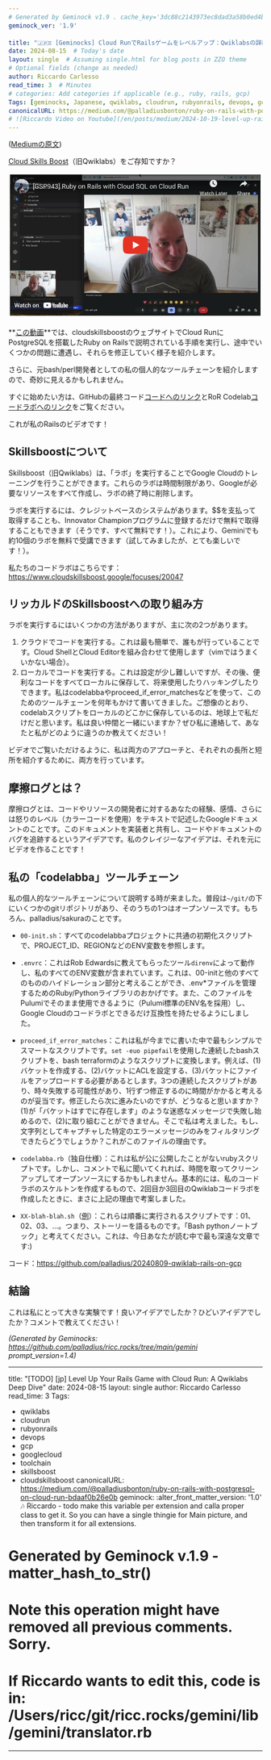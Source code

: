 ```yaml
---
# Generated by Geminock v1.9 . cache_key='3dc88c2143973ec8dad3a58b0ed4b82c2c2d1448a85358201ac5163e1f7927fe-jp.yaml'
geminock_ver: '1.9'

title: "🇯🇵♊ [Geminocks] Cloud RunでRailsゲームをレベルアップ：Qwiklabsの詳細"
date: 2024-08-15  # Today's date
layout: single  # Assuming single.html for blog posts in ZZO theme
# Optional fields (change as needed)
author: Riccardo Carlesso
read_time: 3  # Minutes
# categories: Add categories if applicable (e.g., ruby, rails, gcp)
Tags: [geminocks, Japanese, qwiklabs, cloudrun, rubyonrails, devops, gcp, googlecloud, toolchain, skillsboost, cloudskillsboost ]
canonicalURL: https://medium.com/@palladiusbonton/ruby-on-rails-with-postgresql-on-cloud-run-bdaaf0b26e0b
# ![Riccardo Video on Youtube](/en/posts/medium/2024-10-19-level-up-rails/ricc-qwiklab-video.png)
---
```


([Mediumの原文](https://medium.com/@palladiusbonton/ruby-on-rails-with-postgresql-on-cloud-run-bdaaf0b26e0b))

[Cloud Skills Boost](https://www.cloudskillsboost.google/)（旧Qwiklabs）をご存知ですか？

![Riccardo Video on Youtube](ricc-qwiklab-video.png)

**[この動画](https://www.youtube.com/watch?v=vpPftSHE9kM)**では、cloudskillsboostのウェブサイトでCloud RunにPostgreSQLを搭載したRuby on Railsで説明されている手順を実行し、途中でいくつかの問題に遭遇し、それらを修正していく様子を紹介します。

さらに、元bash/perl開発者としての私の個人的なツールチェーンを紹介しますので、奇妙に見えるかもしれません。

すぐに始めたい方は、GitHubの最終コード[コードへのリンク](https://github.com/palladius/20240809-qwiklab-rails-on-gcp)とRoR Codelab[コードラボへのリンク](https://www.cloudskillsboost.google/focuses/20047)をご覧ください。

これが私のRailsのビデオです！

## **Skillsboostについて**

Skillsboost（旧Qwiklabs）は、「ラボ」を実行することでGoogle Cloudのトレーニングを行うことができます。これらのラボは時間制限があり、Googleが必要なリソースをすべて作成し、ラボの終了時に削除します。

ラボを実行するには、クレジットベースのシステムがあります。$$を支払って取得することも、Innovator Championプログラムに登録するだけで無料で取得することもできます（そうです、すべて無料です！）。これにより、Geminiでも約10個のラボを無料で受講できます（試してみましたが、とても楽しいです！）。

私たちのコードラボはこちらです：https://www.cloudskillsboost.google/focuses/20047

## **リッカルドのSkillsboostへの取り組み方**

ラボを実行するにはいくつかの方法がありますが、主に次の2つがあります。

1. クラウドでコードを実行する。これは最も簡単で、誰もが行っていることです。Cloud ShellとCloud Editorを組み合わせて使用します（vimではうまくいかない場合）。
2. ローカルでコードを実行する。これは設定が少し難しいですが、その後、便利なコードをすべてローカルに保存して、将来使用したりハッキングしたりできます。私はcodelabbaやproceed_if_error_matchesなどを使って、このためのツールチェーンを何年もかけて書いてきました。ご想像のとおり、codelabスクリプトをローカルのどこかに保存しているのは、地球上で私だけだと思います。私は良い仲間と一緒にいますか？ぜひ私に連絡して、あなたと私がどのように違うのか教えてください！

ビデオでご覧いただけるように、私は両方のアプローチと、それぞれの長所と短所を紹介するために、両方を行っています。

## **摩擦ログとは？**

摩擦ログとは、コードやリソースの開発者に対するあなたの経験、感情、さらには怒りのレベル（カラーコードを使用）をテキストで記述したGoogleドキュメントのことです。このドキュメントを実装者と共有し、コードやドキュメントのバグを追跡するというアイデアです。私のクレイジーなアイデアは、それを元にビデオを作ることです！

## **私の「codelabba」ツールチェーン**

私の個人的なツールチェーンについて説明する時が来ました。普段は`~/git/`の下にいくつかのgitリポジトリがあり、そのうちの1つはオープンソースです。もちろん、palladius/sakuraのことです。

* `00-init.sh`：すべてのcodelabbaプロジェクトに共通の初期化スクリプトで、PROJECT_ID、REGIONなどのENV変数を参照します。

* `.envrc`：これはRob Edwardsに教えてもらったツール`direnv`によって動作し、私のすべてのENV変数が含まれています。これは、00-initと他のすべてのもののハイドレーション部分と考えることができ、.env*ファイルを管理するためのRuby/Pythonライブラリのおかげです。また、このファイルをPulumiでそのまま使用できるように（Pulumi標準のENV名を採用）し、Google Cloudのコードラボとできるだけ互換性を持たせるようにしました。

* `proceed_if_error_matches`：これは私が今までに書いた中で最もシンプルでスマートなスクリプトです。`set -euo pipefail`を使用した連続したbashスクリプトを、bash terraformのようなスクリプトに変換します。例えば、(1)バケットを作成する、(2)バケットにACLを設定する、(3)バケットにファイルをアップロードする必要があるとします。3つの連続したスクリプトがあり、時々失敗する可能性があり、1行ずつ修正するのに時間がかかると考えるのが妥当です。修正したら次に進みたいのですが、どうなると思いますか？(1)が「バケットはすでに存在します」のような迷惑なメッセージで失敗し始めるので、(2)に取り組むことができません。そこで私は考えました。もし、文字列としてキャプチャした特定のエラーメッセージのみをフィルタリングできたらどうでしょうか？これがこのファイルの理由です。

* `codelabba.rb`（独自仕様）：これは私が公に公開したことがないrubyスクリプトです。しかし、コメントで私に聞いてくれれば、時間を取ってクリーンアップしてオープンソースにするかもしれません。基本的には、私のコードラボのスケルトンを作成するもので、2回目か3回目のQwiklabコードラボを作成したときに、まさに上記の理由で考案しました。

* `XX-blah-blah.sh`（[例](https://github.com/palladius/20240809-qwiklab-rails-on-gcp)）：これらは順番に実行されるスクリプトです：01、02、03、...。つまり、ストーリーを語るものです。「Bash pythonノートブック」と考えてください。これは、今日あなたが読む中で最も深遠な文章です:)

コード：https://github.com/palladius/20240809-qwiklab-rails-on-gcp

## 結論

これは私にとって大きな実験です！良いアイデアでしたか？ひどいアイデアでしたか？コメントで教えてください！




*(Generated by Geminocks: https://github.com/palladius/ricc.rocks/tree/main/gemini prompt_version=1.4)*

---
title: "[TODO] [jp] Level Up Your Rails Game with Cloud Run: A Qwiklabs Deep Dive"
date: 2024-08-15
layout: single
author: Riccardo Carlesso
read_time: 3
Tags:
- qwiklabs
- cloudrun
- rubyonrails
- devops
- gcp
- googlecloud
- toolchain
- skillsboost
- cloudskillsboost
canonicalURL: https://medium.com/@palladiusbonton/ruby-on-rails-with-postgresql-on-cloud-run-bdaaf0b26e0b
geminock:
  :alter_front_matter_version: '1.0'
  :notes: Riccardo - todo make this variable per extension and calla  proper class
    to get it. So you can have a single thingie for Main picture, and then transform
    it for all extensions.
# Generated by Geminock v.1.9 - matter_hash_to_str()
# Note this operation might have removed all previous comments. Sorry.
# If Riccardo wants to edit this, code is in: /Users/ricc/git/ricc.rocks/gemini/lib/gemini/translator.rb
---
